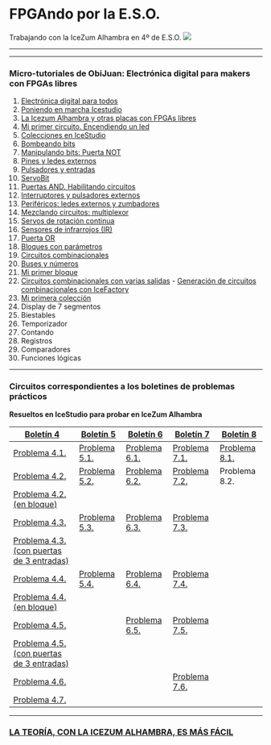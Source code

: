 # FPGAndo por la E.S.O.
Trabajando con la IceZum Alhambra en 4º de E.S.O.
![](http://fpgawars.github.io/img/projects/icezum.png)

---
---




### Micro-tutoriales de ObiJuan: **Electrónica digital para makers con FPGAs libres**
1.  [Electrónica digital para todos](https://youtu.be/R59Q-MwFbM8)
2.  [Poniendo en marcha Icestudio](https://youtu.be/ELQLphztOjQ)
3.  [La Icezum Alhambra y otras placas con FPGAs libres](https://youtu.be/X0tTh7tYOZg)
4.  [Mi primer circuito. Encendiendo un led](https://youtu.be/1y5nwX6fGP4)
5.  [Colecciones en IceStudio](https://youtu.be/BK0U7Hm-HII)
6.  [Bombeando bits](https://youtu.be/3IcehX7UmIo)
7.  [Manipulando bits: Puerta NOT](https://youtu.be/xgdiBnzz4XQ)
8.  [Pines y ledes externos](https://youtu.be/aWXtGDKhGVk)
9.  [Pulsadores y entradas](https://youtu.be/7LOdYJt077M)
10. [ServoBit](https://youtu.be/l1p-S1jtcP0)
11. [Puertas AND. Habilitando circuitos](https://youtu.be/C9ZmECWfDfQ)
12. [Interruptores y pulsadores externos](https://youtu.be/8UhAs8vLDq0)
13. [Periféricos: ledes externos y zumbadores](https://youtu.be/AoPO-AXYeWk)
14. [Mezclando circuitos: multiplexor](https://youtu.be/VqJVGluqPE8)
15. [Servos de rotación continua](https://youtu.be/UGgvU4KXs3Q)
16. [Sensores de infrarrojos (IR)](https://youtu.be/iIJkpmfZkUY)
17. [Puerta OR](https://youtu.be/cm2mNR9b9Jc)
18. [Bloques con parámetros](https://youtu.be/9Ex0x2_ZZzQ)
19. [Circuitos combinacionales](https://youtu.be/boSUklCva0A)
20. [Buses y números](https://youtu.be/7NsLgfqu--Q)
21. [Mi primer bloque](https://youtu.be/xRx9KC5I07w)
22. [Circuitos combinacionales con varias salidas](https://youtu.be/JezVCMyrYw0)
        -  [Generación de circuitos combinacionales con IceFactory](https://obijuan.github.io/iceFactory/index.html)
23. [Mi primera colección](https://youtu.be/R1dc2P2thhs)
24. Display de 7 segmentos
25. Biestables
26. Temporizador
27. Contando
28. Registros
29. Comparadores
30. Funciones lógicas





---

### Circuitos correspondientes a los boletines de problemas prácticos
**Resueltos en IceStudio para probar en IceZum Alhambra**

[Boletín 4](problemas/boletínED4.pdf)  | [Boletín 5](problemas/boletínED5.pdf)  | [Boletín 6](problemas/boletínED6.pdf)  | [Boletín 7](problemas/boletínED7.pdf) | [Boletín 8](problemas/boletínED8.pdf)
--|---|---|--|--|
 [Problema 4.1.](problemas/Ejercicio41.ice)  | [Problema 5.1.](problemas/Ejercicio51.ice)  | [Problema 6.1.](problemas/Ejercicio61.ice)   | [Problema 7.1.](problemas/Ejercicio71.ice) | [Problema 8.1.](problemas/Ejercicio81.ice)
[Problema 4.2.](problemas/Ejercicio42.ice)  | [Problema 5.2.](problemas/Ejercicio52.ice)  | [Problema 6.2.](problemas/Ejercicio62.ice)  |  [Problema 7.2.](problemas/Ejercicio72.ice)| Problema 8.2.
[Problema 4.2. (en bloque)](problemas/Ejercicio42Bloque.ice)  |   |   |   |
[Problema 4.3.](problemas/Ejercicio43.ice)  | [Problema 5.3.](problemas/Ejercicio53.ice)  |[Problema 6.3.](problemas/Ejercicio63.ice)   |  [Problema 7.3.](problemas/Ejercicio73.ice)|
[Problema 4.3. (con puertas de 3 entradas)](problemas/Ejercicio43B.ice)|   |   |   |
[Problema 4.4.](problemas/Ejercicio44.ice)  | [Problema 5.4.](problemas/Ejercicio54.ice)  |[Problema 6.4.](problemas/Ejercicio64.ice)   | [Problema 7.4.](problemas/Ejercicio74.ice) |
[Problema 4.4. (en bloque)](problemas/Ejercicio44Bloque.ice)  |  |  |  |
[Problema 4.5.](problemas/Ejercicio45.ice)  |   |  [Problema 6.5.](problemas/Ejercicio65.ice) | [Problema 7.5.](problemas/Ejercicio75.ice) |
[Problema 4.5. (con puertas de 3 entradas)](problemas/Ejercicio5B.ice)  |   |  |  |
[Problema 4.6.](problemas/Ejercicio46.ice)  |   |   | [Problema 7.6.](problemas/Ejercicio76.ice) |
[Problema 4.7.](problemas/Ejercicio47.ice)  |   |   |  |

---

### [LA TEORÍA, CON LA ICEZUM ALHAMBRA, ES MÁS FÁCIL](teoria/teoria.md)
